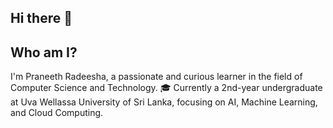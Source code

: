 ## Hi there 👋

## Who am I?
I'm Praneeth Radeesha, a passionate and curious learner in the field of Computer Science and Technology. 🎓 Currently a 2nd-year undergraduate at Uva Wellassa University of Sri Lanka, focusing on AI, Machine Learning, and Cloud Computing. 



